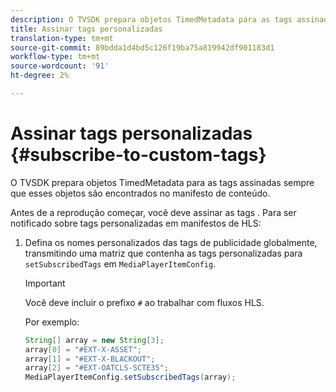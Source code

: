 ```yaml
---
description: O TVSDK prepara objetos TimedMetadata para as tags assinadas sempre que esses objetos são encontrados no manifesto de conteúdo.
title: Assinar tags personalizadas
translation-type: tm+mt
source-git-commit: 89bdda1d4bd5c126f19ba75a819942df901183d1
workflow-type: tm+mt
source-wordcount: '91'
ht-degree: 2%

---
```



# Assinar tags personalizadas {#subscribe-to-custom-tags}

O TVSDK prepara objetos TimedMetadata para as tags assinadas sempre que esses objetos são encontrados no manifesto de conteúdo.

Antes de a reprodução começar, você deve assinar as tags . Para ser notificado sobre tags personalizadas em manifestos de HLS:

1. Defina os nomes personalizados das tags de publicidade globalmente, transmitindo uma matriz que contenha as tags personalizadas para `setSubscribedTags` em `MediaPlayerItemConfig`.

   >[!IMPORTANT]
   >
   >Você deve incluir o prefixo `#` ao trabalhar com fluxos HLS.

   Por exemplo:

   ```java
   String[] array = new String[3]; 
   array[0] = "#EXT-X-ASSET"; 
   array[1] = "#EXT-X-BLACKOUT"; 
   array[2] = "#EXT-OATCLS-SCTE35"; 
   MediaPlayerItemConfig.setSubscribedTags(array);
   ```

